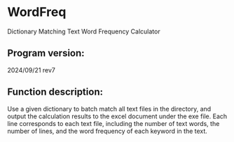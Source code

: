# WordFreq
Dictionary Matching Text Word Frequency Calculator

## Program version: 
2024/09/21 rev7

## Function description: 
Use a given dictionary to batch match all text files in the directory, and output the calculation results to the excel document under the exe file. Each line corresponds to each text file, including the number of text words, the number of lines, and the word frequency of each keyword in the text.
